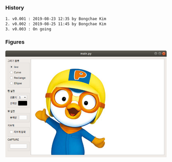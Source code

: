 ### History
    1. v0.001 : 2019-08-23 12:35 by Bongchae Kim
    2. v0.002 : 2019-08-25 11:45 by Bongchae Kim
    3. v0.003 : On going

### Figures
<img src="https://github.com/electop/AI_Driven_Robot_Development/blob/master/drawingTool/Screenshot%20from%202019-08-27%2003-17-05.png"><br>
